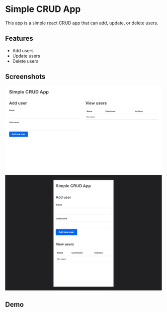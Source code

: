 # Simple CRUD App

This app is a simple react CRUD app that can add, update, or delete users.

## Features

- Add users
- Update users
- Delete users

## Screenshots

<img src="assets/Screenshot-1.png" alt="app screenshot" > <img src="assets/Screenshot-2.png" alt="app screenshot" >

## Demo

